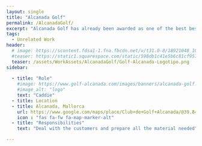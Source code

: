 ```yaml
---
layout: single
title: "Alcanada Golf"
permalink: /AlcanadaGolf/
excerpt: "Alcanada Golf has already been awarded as one of the best best courses to play golf in Mallorca, Spain and Europe."
tags:
  - Unrelated Work
header:
  # image: https://scontent.fdsa1-1.fna.fbcdn.net/v/t31.0-8/18921048_1059498137483324_6729944453079430233_o.jpg?_nc_cat=110&_nc_ht=scontent.fdsa1-1.fna&oh=a66516ddf736aa714bea7534ae8b8542&oe=5CE6B245
  #teaser: https://static1.squarespace.com/static/598db1c41e5b6c81cf957139/t/5a217b53ec212df72274e866/1512143708205/24696607721_0667279330_o.jpg?format=1500w
  teaser: /assets/WorkAssets/AlcanadaGolf/Golf-Alcanada-Logotipo.png
sidebar:  
  
  - title: "Role"
    #image: https://www.golf-alcanada.com/images/banners/alcanada-golf.png
    #image_alt: "logo"
    text: "Caddie"
  - title: Location
  - title: Alcanada, Mallorca
    url: https://www.google.com/maps/place/Club+de+Golf+Alcanada/@39.8418706,3.1678957,17z/data=!3m1!4b1!4m5!3m4!1s0x12962c10be56dbbb:0x1a90076fcd296a87!8m2!3d39.8418665!4d3.1700844
    icon : "fas fa-fw fa-map-marker-alt"
  - title: "Responsibilities"
    text: "Deal with the customers and prepare all the material needed"

---
```




